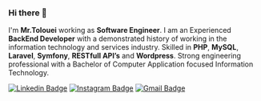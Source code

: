 ### Hi there 👋
I'm **Mr.Tolouei** working as **Software Engineer**. I am an Experienced **BackEnd Developer** with a demonstrated history of working in the information technology and services industry. Skilled in **PHP**, **MySQL**, **Laravel**, **Symfony**, **RESTfull API’s** and **Wordpress**. Strong engineering professional with a Bachelor of Computer Application focused Information Technology.   

[![Linkedin Badge](https://img.shields.io/badge/-mrtolouei-blue?style=flat-square&logo=Linkedin&logoColor=white&link=https://www.linkedin.com/in/mrtolouei/)](https://www.linkedin.com/in/mrtolouei/)
[![Instagram Badge](https://img.shields.io/badge/-mrtolouei-purple?style=flat-square&logo=instagram&logoColor=white&link=https://instagram.com/mrtolouei/)](https://instagram.com/mrtolouei)
[![Gmail Badge](https://img.shields.io/badge/-alitolouei.1997@gmail.com-c14438?style=flat-square&logo=Gmail&logoColor=white&link=mailto:alitolouei.1997@gmail.com)](mailto:kaalitolouei.1997@gmail.com)
